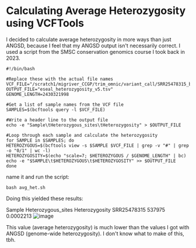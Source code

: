 # Calculating Average Heterozygosity using VCFTools 
I decided to calculate average heterozygosity in more ways than just ANGSD, because I feel that my ANGSD output isn't necessarily correct. I used a script from the SMSC conservation genomics course I took back in 2023. 

    #!/bin/bash

    #Replace these with the actual file names
    VCF_FILE="/scratch1/migriver_CCGP/trim_omnic/variant_call/SRR25478315_bridgetrim.g.vcf.gz"
    OUTPUT_FILE="eseal_heterozygosity_v5.tsv"
    GENOME_LENGTH=2430321998

    #Get a list of sample names from the VCF file
    SAMPLES=$(bcftools query -l $VCF_FILE)

    #Write a header line to the output file
    echo -e "Sample\tHeterozygous_sites\tHeterozygosity" > $OUTPUT_FILE

    #Loop through each sample and calculate the heterozygosity
    for SAMPLE in $SAMPLES; do
    HETEROZYGOUS=$(bcftools view -s $SAMPLE $VCF_FILE | grep -v "#" | grep -o "0/1" | wc -l)
    HETEROZYGOSITY=$(echo "scale=7; $HETEROZYGOUS / $GENOME_LENGTH" | bc)
    echo -e "$SAMPLE\t$HETEROZYGOUS\t$HETEROZYGOSITY" >> $OUTPUT_FILE
    done

name it and run the script:

    bash avg_het.sh

Doing this yielded these results: 

Sample	Heterozygous_sites	Heterozygosity
SRR25478315	537975	0.0002213
![image](https://github.com/user-attachments/assets/7c5df2be-a6ce-4458-8d16-1259560029ef)

This value (average heterozygosity) is much lower than the values I got with ANGSD (genome-wide heterozygosity). I don't know what to make of this, tbh. 
